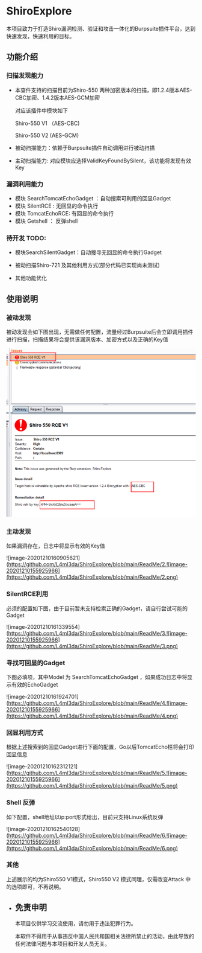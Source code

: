 # ShiroExplore
本项目致力于打造Shiro漏洞检测、验证和攻击一体化的Burpsuite插件平台，达到快速发现，快速利用的目标。

## 功能介绍 
### 扫描发现能力
+ 本查件支持的扫描目前为Shiro-550 两种加密版本的扫描，即1.2.4版本AES-CBC加密、1.4.2版本AES-GCM加密

  对应该插件中模块如下

  Shiro-550 V1 （AES-CBC)

  Shiro-550 V2   (AES-GCM)

+ 被动扫描能力：依赖于Burpsuite插件自动调用进行被动扫描

+ 主动扫描能力:  对应模块应选择ValidKeyFoundBySilent，该功能将发现有效Key

### 漏洞利用能力

- 模块 SearchTomcatEchoGadget ：自动搜索可利用的回显Gadget
- 模块 SilentRCE : 无回显的命令执行
- 模块 TomcatEchoRCE: 有回显的命令执行
- 模块 Getshell ： 反弹shell

### 待开发 TODO:

- 模块SearchSilentGadget：自动搜寻无回显的命令执行Gadget

- 被动扫描Shiro-721 及其他利用方式(部分代码已实现尚未测试)

- 其他功能优化

## 使用说明

### 被动发现

被动发现会如下图出现，无需做任何配置，流量经过Burpsuite后会立即调用插件进行扫描，扫描结果将会提供该漏洞版本、加密方式以及正确的Key值

![image-20201210155925966](https://github.com/L4ml3da/ShiroExplore/blob/main/ReadMe/1.png)

### 主动发现

如果漏洞存在，日志中将显示有效的Key值

![image-20201210160905621](https://github.com/L4ml3da/ShiroExplore/blob/main/ReadMe/2.![image-20201210155925966](https://github.com/L4ml3da/ShiroExplore/blob/main/ReadMe/2.png)



### SilentRCE利用

必须的配置如下图，由于目前暂未支持检索正确的Gadget，请自行尝试可能的Gadget

![image-20201210161339554](https://github.com/L4ml3da/ShiroExplore/blob/main/ReadMe/3.![image-20201210155925966](https://github.com/L4ml3da/ShiroExplore/blob/main/ReadMe/3.png)



###  寻找可回显的Gadget 

下图必填项，其中Model 为 SearchTomcatEchoGadget ，如果成功日志中将显示有效的EchoGadget

![image-20201210161924701](https://github.com/L4ml3da/ShiroExplore/blob/main/ReadMe/4.![image-20201210155925966](https://github.com/L4ml3da/ShiroExplore/blob/main/ReadMe/4.png)



### 回显利用方式

根据上述搜索到的回显Gadget进行下面的配置，Go以后TomcatEcho栏将会打印回显信息

![image-20201210162312121](https://github.com/L4ml3da/ShiroExplore/blob/main/ReadMe/5.![image-20201210155925966](https://github.com/L4ml3da/ShiroExplore/blob/main/ReadMe/5.png)

### Shell 反弹

如下配置，shell地址以ip:port形式给出，目前只支持Linux系统反弹

![image-20201210162540128](https://github.com/L4ml3da/ShiroExplore/blob/main/ReadMe/6.![image-20201210155925966](https://github.com/L4ml3da/ShiroExplore/blob/main/ReadMe/6.png)



### 其他

上述展示的均为Shiro550 V1模式，Shiro550 V2 模式同理，仅需改变Attack 中的选项即可，不再说明。

- ## 免责申明

  本项目仅供学习交流使用，请勿用于违法犯罪行为。

  本软件不得用于从事违反中国人民共和国相关法律所禁止的活动，由此导致的任何法律问题与本项目和开发人员无关。

  